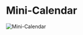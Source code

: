 ﻿# Mini-Calendar
![Mini-Calendar](https://github.com/user-attachments/assets/f1a1485b-b3a3-48aa-b16e-a7251f0b5251)
